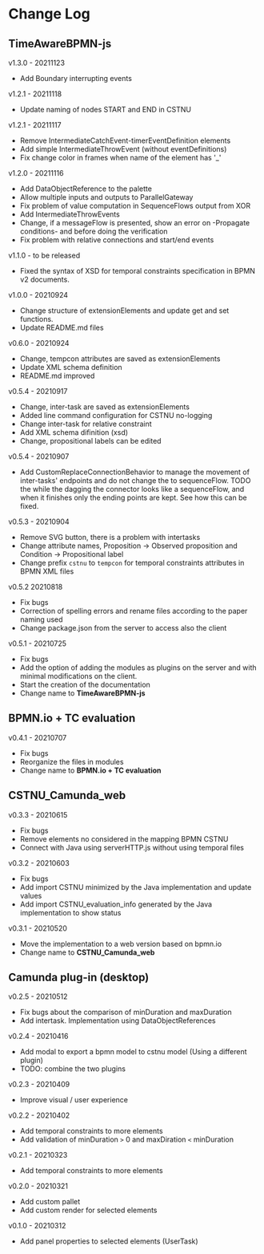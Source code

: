 # Change Log

## TimeAwareBPMN-js

v1.3.0 - 20211123

- Add Boundary interrupting events

v1.2.1 - 20211118

-  Update naming of nodes START and END in CSTNU

v1.2.1 - 20211117 

- Remove IntermediateCatchEvent-timerEventDefinition elements
- Add simple IntermediateThrowEvent (without eventDefinitions)
- Fix change color in frames when name of the element has '_'

v1.2.0 - 20211116 

- Add DataObjectReference to the palette
- Allow multiple inputs and outputs to ParallelGateway
- Fix problem of value computation in SequenceFlows output from XOR
- Add IntermediateThrowEvents
- Change, if a messageFlow is presented, show an error on -Propagate conditions- and before doing the verification
- Fix problem with relative connections and start/end events

v1.1.0 - to be released 

- Fixed the syntax of XSD for temporal constraints specification in BPMN v2 documents.

v1.0.0 - 20210924

- Change structure of extensionElements and update get and set functions. 
- Update README.md files 

v0.6.0 - 20210924

- Change, tempcon attributes are saved as extensionElements
- Update XML schema definition 
- README.md improved

v0.5.4 - 20210917

- Change, inter-task are saved as extensionElements 
- Added line command configuration for CSTNU no-logging
- Change inter-task for relative constraint
- Add XML schema difinition (xsd)
- Change, propositional labels can be edited 

v0.5.4 - 20210907

- Add CustomReplaceConnectionBehavior to manage the movement of inter-tasks' endpoints and do not change the to sequenceFlow. TODO the while the dagging the connector looks like a sequenceFlow, and when it finishes only the ending points are kept. See how this can be fixed.  

v0.5.3 - 20210904

- Remove SVG button, there is a problem with intertasks
- Change attribute names, Proposition -> Observed proposition and Condition -> Propositional label
- Change prefix `cstnu` to `tempcon` for temporal constraints attributes in BPMN XML files

v0.5.2 20210818

- Fix bugs
- Correction of spelling errors and rename files according to the paper naming used
- Change package.json from the server to access also the client

v0.5.1 - 20210725

- Fix bugs
- Add the option of adding the modules as plugins on the server and with minimal modifications on the client.
- Start the creation of the documentation
- Change name to **TimeAwareBPMN-js**

## BPMN.io + TC evaluation 

v0.4.1 - 20210707

- Fix bugs
- Reorganize the files in modules
- Change name to **BPMN.io + TC evaluation**

## CSTNU_Camunda_web

v0.3.3 - 20210615

- Fix bugs
- Remove elements no considered in the mapping BPMN CSTNU
- Connect with Java using serverHTTP.js without using temporal files

v0.3.2 - 20210603

- Fix bugs
- Add import CSTNU minimized by the Java implementation and update values
- Add import CSTNU_evaluation_info generated by the Java implementation to show status

v0.3.1 - 20210520

- Move the implementation to a web version based on bpmn.io 
- Change name to **CSTNU_Camunda_web**

## Camunda plug-in (desktop)

v0.2.5 - 20210512

- Fix bugs about the comparison of minDuration and maxDuration
- Add intertask. Implementation using DataObjectReferences

v0.2.4 - 20210416

- Add modal to export a bpmn model to cstnu model (Using a different plugin)
- TODO: combine the two plugins

v0.2.3 - 20210409

- Improve visual / user experience

v0.2.2 - 20210402

- Add temporal constraints to more elements 
- Add validation of minDuration `>` 0 and maxDiration `<` minDuration

v0.2.1 - 20210323

- Add temporal constraints to more elements 

v0.2.0 - 20210321

- Add custom pallet
- Add custom render for selected elements 

v0.1.0  -  20210312

- Add panel properties to selected elements (UserTask)


